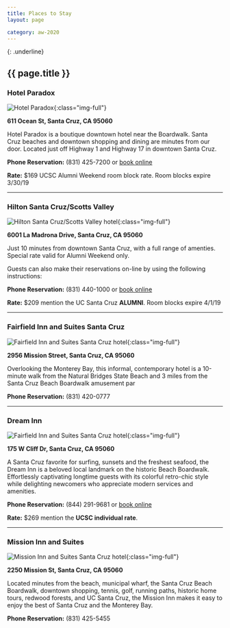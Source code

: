 ```yaml
---
title: Places to Stay
layout: page

category: aw-2020
---
```

{: .underline}
## {{ page.title }}

### Hotel Paradox
![Hotel Paradox](/assets/images/hotels/hotel-paradox.jpg){:class="img-full"}

**611 Ocean St, Santa Cruz, CA 95060**

Hotel Paradox is a boutique downtown hotel near the Boardwalk. Santa Cruz beaches and downtown shopping and dining are minutes from our door. Located just off Highway 1 and Highway 17 in downtown Santa Cruz.

**Phone Reservation:** (831) 425-7200 or [book online](https://www.marriott.com/event-reservations/reservation-link.mi?id=1548978791300&key=GRP&app=resvlink)

**Rate:** $169 UCSC Alumni Weekend room block rate. Room blocks expire 3/30/19

---

### Hilton Santa Cruz/Scotts Valley
![Hilton Santa Cruz/Scotts Valley hotel](/assets/images/hotels/hilton-hotel.jpg){:class="img-full"}

**6001 La Madrona Drive, Santa Cruz, CA 95060**

Just 10 minutes from downtown Santa Cruz, with a full range of amenties. Special rate valid for Alumni Weekend only.

Guests can also make their reservations on-line by using the following instructions:

**Phone Reservation:** (831) 440-1000 or [book online](https://www3.hilton.com/en/hotels/california/hilton-santa-cruz-scotts-valley-SJCSVHF/index.html)

**Rate:** $209 mention the UC Santa Cruz **ALUMNI**. Room blocks expire 4/1/19

---

### Fairfield Inn and Suites Santa Cruz
![Fairfield Inn and Suites Santa Cruz hotel](/assets/images/hotels/fairfield-inn.jpg){:class="img-full"}

**2956 Mission Street, Santa Cruz, CA 95060**

Overlooking the Monterey Bay, this informal, contemporary hotel is a 10-minute walk from the Natural Bridges State Beach and 3 miles from the Santa Cruz Beach Boardwalk amusement par

**Phone Reservation:** (831) 420-0777

---

### Dream Inn
![Fairfield Inn and Suites Santa Cruz hotel](/assets/images/hotels/dream-inn.jpg){:class="img-full"}

**175 W Cliff Dr, Santa Cruz, CA 95060**

A Santa Cruz favorite for surfing, sunsets and the freshest seafood, the Dream Inn is a beloved local landmark on the historic Beach Boardwalk. Effortlessly captivating longtime guests with its colorful retro-chic style while delighting newcomers who appreciate modern services and amenities.

**Phone Reservation:** (844) 291-9681 or [book online](https://www3.hilton.com/en/hotels/california/hilton-santa-cruz-scotts-valley-SJCSVHF/index.html)

**Rate:** $269 mention the **UCSC individual rate**.

---

### Mission Inn and Suites
![Mission Inn and Suites Santa Cruz hotel](/assets/images/hotels/mission-inn.jpg){:class="img-full"}

**2250 Mission St, Santa Cruz, CA 95060**

Located minutes from the beach, municipal wharf, the Santa Cruz Beach Boardwalk, downtown shopping, tennis, golf, running paths, historic home tours, redwood forests, and UC Santa Cruz, the Mission Inn makes it easy to enjoy the best of Santa Cruz and the Monterey Bay.

**Phone Reservation:** (831) 425-5455


